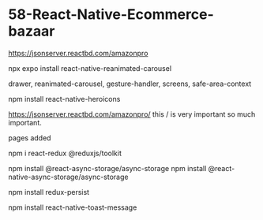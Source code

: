 # 58-React-Native-Ecommerce-bazaar

https://jsonserver.reactbd.com/amazonpro

npx expo install react-native-reanimated-carousel

drawer, reanimated-carousel, gesture-handler, screens, safe-area-context

npm install react-native-heroicons

https://jsonserver.reactbd.com/amazonpro/ 
this / is very important so much important. 

pages added

 npm i react-redux @reduxjs/toolkit

npm install @react-async-storage/async-storage
npm install @react-native-async-storage/async-storage

npm install redux-persist

npm install react-native-toast-message


